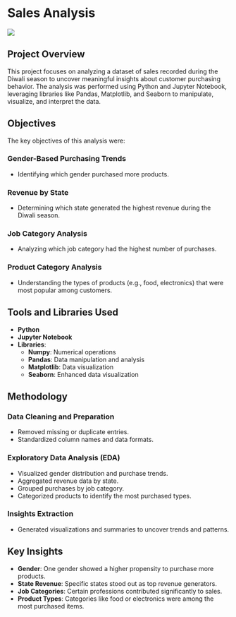 # Sales Analysis

![](https://github.com/josephSebastian27/Sales_Analysis_using_Python-jupyter_notebook/blob/main/image/project_9.jpg)

## Project Overview
This project focuses on analyzing a dataset of sales recorded during the Diwali season to uncover meaningful insights about customer purchasing behavior. The analysis was performed using Python and Jupyter Notebook, leveraging libraries like Pandas, Matplotlib, and Seaborn to manipulate, visualize, and interpret the data.

## Objectives
The key objectives of this analysis were:

### Gender-Based Purchasing Trends
- Identifying which gender purchased more products.

### Revenue by State
- Determining which state generated the highest revenue during the Diwali season.

### Job Category Analysis
- Analyzing which job category had the highest number of purchases.

### Product Category Analysis
- Understanding the types of products (e.g., food, electronics) that were most popular among customers.

## Tools and Libraries Used
- **Python**
- **Jupyter Notebook**
- **Libraries**:
  - **Numpy**: Numerical operations
  - **Pandas**: Data manipulation and analysis
  - **Matplotlib**: Data visualization
  - **Seaborn**: Enhanced data visualization

## Methodology
### Data Cleaning and Preparation
- Removed missing or duplicate entries.
- Standardized column names and data formats.

### Exploratory Data Analysis (EDA)
- Visualized gender distribution and purchase trends.
- Aggregated revenue data by state.
- Grouped purchases by job category.
- Categorized products to identify the most purchased types.

### Insights Extraction
- Generated visualizations and summaries to uncover trends and patterns.

## Key Insights
- **Gender**: One gender showed a higher propensity to purchase more products.
- **State Revenue**: Specific states stood out as top revenue generators.
- **Job Categories**: Certain professions contributed significantly to sales.
- **Product Types**: Categories like food or electronics were among the most purchased items.
